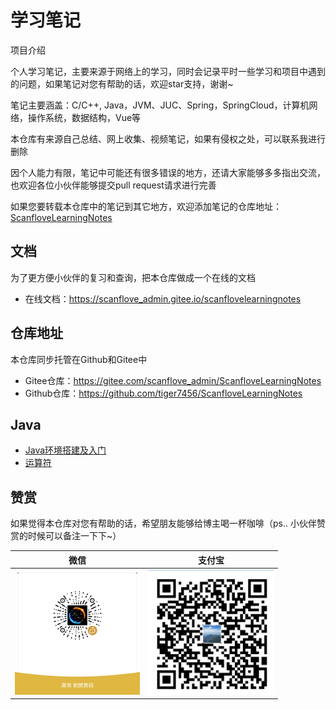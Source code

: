# 学习笔记

项目介绍

个人学习笔记，主要来源于网络上的学习，同时会记录平时一些学习和项目中遇到的问题，如果笔记对您有帮助的话，欢迎star支持，谢谢~

笔记主要涵盖：C/C++, Java，JVM、JUC、Spring，SpringCloud，计算机网络，操作系统，数据结构，Vue等

本仓库有来源自己总结、网上收集、视频笔记，如果有侵权之处，可以联系我进行删除

因个人能力有限，笔记中可能还有很多错误的地方，还请大家能够多多指出交流，也欢迎各位小伙伴能够提交pull request请求进行完善

如果您要转载本仓库中的笔记到其它地方，欢迎添加笔记的仓库地址：[ScanfloveLearningNotes](https://gitee.com/scanflove_admin/ScanfloveLearningNotes)

## 文档

为了更方便小伙伴的复习和查询，把本仓库做成一个在线的文档

- 在线文档：https://scanflove_admin.gitee.io/scanflovelearningnotes

## 仓库地址

本仓库同步托管在Github和Gitee中

- Gitee仓库：https://gitee.com/scanflove_admin/ScanfloveLearningNotes
- Github仓库：https://github.com/tiger7456/ScanfloveLearningNotes

## Java

- [Java环境搭建及入门](Java/1.Java基础语法/day01_Java环境搭建及入门/README.md)
- [运算符](Java/1.Java基础语法/02_运算符/README.md)

## 赞赏

如果觉得本仓库对您有帮助的话，希望朋友能够给博主喝一杯咖啡（ps.. 小伙伴赞赏的时候可以备注一下下~）

|                       微信                       |                      支付宝                       |
| :----------------------------------------------: | :-----------------------------------------------: |
| <img src="./doc/images/qq/wx.png" width="200" /> | <img src="./doc/images/qq/zfb.png" width="200" /> |
